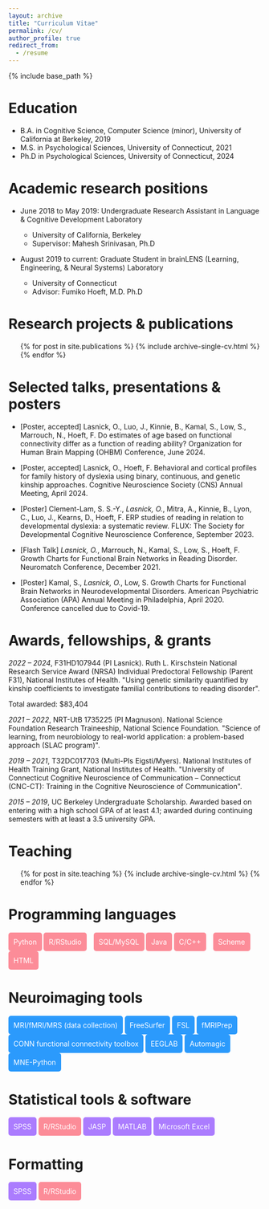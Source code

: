 ```yaml
---
layout: archive
title: "Curriculum Vitae"
permalink: /cv/
author_profile: true
redirect_from:
  - /resume
---
```


{% include base_path %}

Education
======
* B.A. in Cognitive Science, Computer Science (minor), University of California at Berkeley, 2019
* M.S. in  Psychological Sciences, University of Connecticut, 2021
* Ph.D in  Psychological Sciences, University of Connecticut, 2024

Academic research positions
======
* June 2018 to May 2019: Undergraduate Research Assistant in Language & Cognitive Development Laboratory
  * University of California, Berkeley
  * Supervisor: Mahesh Srinivasan, Ph.D

* August 2019 to current: Graduate Student in brainLENS (Learning, Engineering, & Neural Systems) Laboratory
  * University of Connecticut
  * Advisor: Fumiko Hoeft, M.D. Ph.D

Research projects & publications
======
  <ul>{% for post in site.publications %}
    {% include archive-single-cv.html %}
  {% endfor %}</ul>
  
Selected talks, presentations & posters
======
* [Poster, accepted] Lasnick, O., Luo, J., Kinnie, B., Kamal, S., Low, S., Marrouch, N., Hoeft, F. Do estimates of age based on functional connectivity differ as a function of reading ability? Organization for Human Brain Mapping (OHBM) Conference, June 2024.

* [Poster, accepted] Lasnick, O., Hoeft, F. Behavioral and cortical profiles for family history of dyslexia using binary, continuous, and genetic kinship approaches. Cognitive Neuroscience Society (CNS) Annual Meeting, April 2024.

* [Poster] Clement-Lam, S. S.-Y., *Lasnick, O.*, Mitra, A., Kinnie, B., Lyon, C., Luo, J., Kearns, D., Hoeft, F. ERP studies of reading in relation to developmental dyslexia: a systematic review. FLUX: The Society for Developmental Cognitive Neuroscience Conference, September 2023.

* [Flash Talk] *Lasnick, O.*, Marrouch, N., Kamal, S., Low, S., Hoeft, F. Growth Charts for Functional Brain Networks in Reading Disorder. Neuromatch Conference, December 2021.

* [Poster] Kamal, S., *Lasnick, O.*, Low, S. Growth Charts for Functional Brain Networks in Neurodevelopmental Disorders. American Psychiatric Association (APA) Annual Meeting in Philadelphia, April 2020. Conference cancelled due to Covid-19.

Awards, fellowships, & grants
======
*2022 – 2024*, F31HD107944 (PI Lasnick). Ruth L. Kirschstein National Research Service Award (NRSA) Individual Predoctoral Fellowship (Parent F31), National Institutes of Health. "Using genetic similarity quantified by kinship coefficients to investigate familial contributions to reading disorder".

Total awarded: $83,404
              
*2021 – 2022*, NRT-UtB 1735225 (PI Magnuson). National Science Foundation Research Traineeship, National Science Foundation. "Science of learning, from neurobiology to real-world application: a problem-based approach (SLAC program)".

*2019 – 2021*, T32DC017703 (Multi-PIs Eigsti/Myers). National Institutes of Health Training Grant, National Institutes of Health. "University of Connecticut Cognitive Neuroscience of Communication – Connecticut (CNC-CT): Training in the Cognitive Neuroscience of Communication".

*2015 – 2019*, UC Berkeley Undergraduate Scholarship. Awarded based on entering with a high school GPA of at least 4.1; awarded during continuing semesters with at least a 3.5 university GPA.
  
Teaching
======
  <ul>{% for post in site.teaching %}
    {% include archive-single-cv.html %}
  {% endfor %}</ul>
  
Programming languages
======

<span style="background-color:  #fc8c98; color: white; padding: 10px; border-radius: 5px; display: inline-block;">
   Python       
</span>

<span style="background-color: #fc8c98; color: white; padding: 10px; border-radius: 5px; margin-right: 10px; display: inline-block;">
   R/RStudio
</span>

<span style="background-color: #fc8c98; color: white; padding: 10px; border-radius: 5px; display: inline-block;">
  SQL/MySQL
</span>

<span style="background-color:  #fc8c98; color: white; padding: 10px; border-radius: 5px; display: inline-block;">
   Java
</span>

<span style="background-color: #fc8c98; color: white; padding: 10px; border-radius: 5px; margin-right: 10px; display: inline-block;">
   C/C++
</span>

<span style="background-color: #fc8c98; color: white; padding: 10px; border-radius: 5px; display: inline-block;">
   Scheme
</span>

<span style="background-color: #fc8c98; color: white; padding: 10px; border-radius: 5px; display: inline-block;">
   HTML
</span>

Neuroimaging tools
======

<span style="background-color:   #2b9afc; color: white; padding: 10px; border-radius: 5px; display: inline-block;">
   MRI/fMRI/MRS (data collection)       
</span>
<span style="background-color:   #2b9afc; color: white; padding: 10px; border-radius: 5px; display: inline-block;">
   FreeSurfer       
</span>
<span style="background-color:   #2b9afc; color: white; padding: 10px; border-radius: 5px; display: inline-block;">
   FSL     
</span>
<span style="background-color:   #2b9afc; color: white; padding: 10px; border-radius: 5px; display: inline-block;">
   fMRIPrep       
</span>
<span style="background-color:   #2b9afc; color: white; padding: 10px; border-radius: 5px; display: inline-block;">
   CONN functional connectivity toolbox       
</span>
<span style="background-color:   #2b9afc; color: white; padding: 10px; border-radius: 5px; display: inline-block;">
   EEGLAB      
</span>
<span style="background-color:   #2b9afc; color: white; padding: 10px; border-radius: 5px; display: inline-block;">
   Automagic      
</span>
<span style="background-color:   #2b9afc; color: white; padding: 10px; border-radius: 5px; display: inline-block;">
   MNE-Python       
</span>

Statistical tools & software
======

<span style="background-color:   #ab7cfe; color: white; padding: 10px; border-radius: 5px; display: inline-block;">
   SPSS      
</span>
<span style="background-color:   #fc8c98; color: white; padding: 10px; border-radius: 5px; display: inline-block;">
   R/RStudio       
</span>
<span style="background-color:   #ab7cfe; color: white; padding: 10px; border-radius: 5px; display: inline-block;">
   JASP     
</span>
<span style="background-color:   #ab7cfe; color: white; padding: 10px; border-radius: 5px; display: inline-block;">
   MATLAB      
</span>
<span style="background-color:   #ab7cfe; color: white; padding: 10px; border-radius: 5px; display: inline-block;">
   Microsoft Excel       
</span>

Formatting
======

<span style="background-color:   #ab7cfe; color: white; padding: 10px; border-radius: 5px; display: inline-block;">
   SPSS      
</span>
<span style="background-color:   #fc8c98; color: white; padding: 10px; border-radius: 5px; display: inline-block;">
   R/RStudio       
</span>
